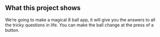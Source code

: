 ## What this project shows

We’re going to make a magical 8 ball app, it will give you the answers to all the tricky questions in life.
You can make the ball change at the press of a button.
